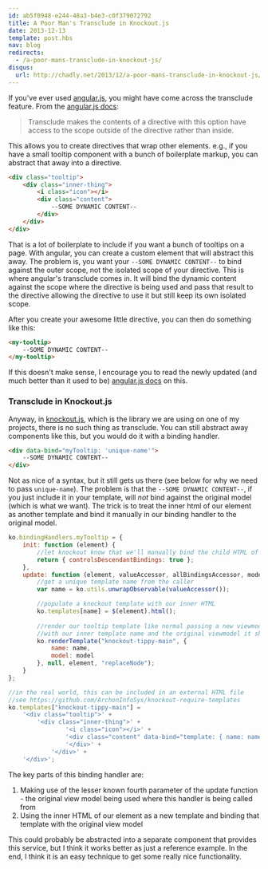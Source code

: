 ```yaml
---
id: ab5f0948-e244-48a3-b4e3-c0f379072792
title: A Poor Man's Transclude in Knockout.js
date: 2013-12-13
template: post.hbs
nav: blog
redirects:
  - /a-poor-mans-transclude-in-knockout-js/
disqus:
  url: http://chadly.net/2013/12/a-poor-mans-transclude-in-knockout-js/
---
```


If you've ever used [angular.js](http://angularjs.org/), you might have come across the transclude feature. From the [angular.js docs](http://docs.angularjs.org/guide/directive#creating-custom-directives_demo_creating-a-directive-that-wraps-other-elements):

> Transclude makes the contents of a directive with this option have access to the scope outside of the directive rather than inside.

This allows you to create directives that wrap other elements. e.g., if you have a small tooltip component with a bunch of boilerplate markup, you can abstract that away into a directive.

```html
<div class="tooltip">
	<div class="inner-thing">
    	<i class="icon"></i>
        <div class="content">
        	--SOME DYNAMIC CONTENT--
        </div>
    </div>
</div>
```

That is a lot of boilerplate to include if you want a bunch of tooltips on a page. With angular, you can create a custom element that will abstract this away. The problem is, you want your `--SOME DYNAMIC CONTENT--` to bind against the outer scope, not the isolated scope of your directive. This is where angular's transclude comes in. It will bind the dynamic content against the scope where the directive is being used and pass that result to the directive allowing the directive to use it but still keep its own isolated scope.

After you create your awesome little directive, you can then do something like this:

```html
<my-tooltip>
	--SOME DYNAMIC CONTENT--
</my-tooltip>
```

If this doesn't make sense, I encourage you to read the newly updated (and much better than it used to be) [angular.js docs](http://docs.angularjs.org/guide/directive#creating-custom-directives_demo_creating-a-directive-that-wraps-other-elements) on this.

### Transclude in Knockout.js

Anyway, in [knockout.js](http://knockoutjs.com/), which is the library we are using on one of my projects, there is no such thing as transclude. You can still abstract away components like this, but you would do it with a binding handler.

```html
<div data-bind="myTooltip: 'unique-name'">
	--SOME DYNAMIC CONTENT--
</div>
```

Not as nice of a syntax, but it still gets us there (see below for why we need to pass `unique-name`). The problem is that the `--SOME DYNAMIC CONTENT--`, if you just include it in your template, will _not_ bind against the original model (which is what we want). The trick is to treat the inner html of our element as another template and bind it manually in our binding handler to the original model.

```javascript
ko.bindingHandlers.myTooltip = {
	init: function (element) {
		//let knockout know that we'll manually bind the child HTML of our element
		return { controlsDescendantBindings: true };
	},
	update: function (element, valueAccessor, allBindingsAccessor, model) {
		//get a unique template name from the caller
		var name = ko.utils.unwrapObservable(valueAccessor());

		//populate a knockout template with our inner HTML
		ko.templates[name] = $(element).html();
		
		//render our tooltip template like normal passing a new viewmodel
		//with our inner template name and the original viewmodel it should be bound against
		ko.renderTemplate("knockout-tippy-main", {
			name: name,
			model: model
		}, null, element, "replaceNode");
	}
};

//in the real world, this can be included in an external HTML file
//see https://github.com/ArchonInfoSys/knockout-require-templates
ko.templates["knockout-tippy-main"] =
	'<div class="tooltip">' +
		'<div class="inner-thing">' + 
    			'<i class="icon"></i>' +
        		'<div class="content" data-bind="template: { name: name, data: model }">' +
        		'</div>' +
    		'</div>' +
	'</div>';
```

The key parts of this binding handler are:

1. Making use of the lesser known fourth parameter of the update function - the original view model being used where this handler is being called from
2. Using the inner HTML of our element as a new template and binding that template with the original view model

This could probably be abstracted into a separate component that provides this service, but I think it works better as just a reference example. In the end, I think it is an easy technique to get some really nice functionality.